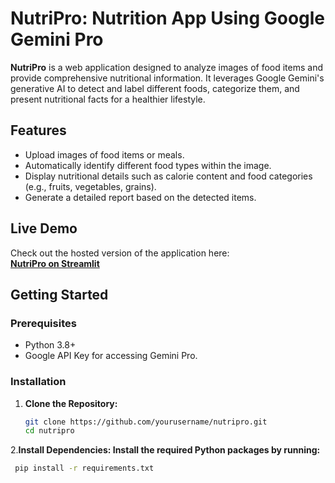 # NutriPro: Nutrition App Using Google Gemini Pro

**NutriPro** is a web application designed to analyze images of food items and provide comprehensive nutritional information. It leverages Google Gemini's generative AI to detect and label different foods, categorize them, and present nutritional facts for a healthier lifestyle.

## Features
- Upload images of food items or meals.
- Automatically identify different food types within the image.
- Display nutritional details such as calorie content and food categories (e.g., fruits, vegetables, grains).
- Generate a detailed report based on the detected items.

## Live Demo
Check out the hosted version of the application here:  
[**NutriPro on Streamlit**](https://nutripro.streamlit.app/)

## Getting Started

### Prerequisites
- Python 3.8+
- Google API Key for accessing Gemini Pro.

### Installation

1. **Clone the Repository:**
   ```bash
   git clone https://github.com/yourusername/nutripro.git
   cd nutripro
2.**Install Dependencies: Install the required Python packages by running:**
   ```bash
    pip install -r requirements.txt
